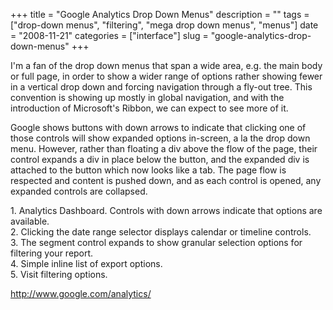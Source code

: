 +++
title = "Google Analytics Drop Down Menus"
description = ""
tags = ["drop-down menus", "filtering", "mega drop down menus", "menus"]
date = "2008-11-21"
categories = ["interface"]
slug = "google-analytics-drop-down-menus"
+++


<p>I'm a fan of the drop down menus that span a wide area, e.g. the main body or full page, in order to show a wider range of options rather showing fewer in a vertical drop down and forcing navigation through a fly-out tree. This convention is showing up mostly in global navigation, and with the introduction of Microsoft's Ribbon, we can expect to see more of it.</p>
<p>Google shows buttons with down arrows to indicate that clicking one of those controls will show expanded options in-screen, a la the drop down menu. However, rather than floating a div above the flow of the page, their control expands a div in place below the button, and the expanded div is attached to the button which now looks like a tab. The page flow is respected and content is pushed down, and as each control is opened, any expanded controls are collapsed.</p>
<div id="screens-full" class="clear"><div class="caption">1. Analytics Dashboard. Controls with down arrows indicate that options are available.</div><div class="fullimg clear"><a href="//konigi.com/media/interface/google-analytics-dropmenus-1.png" class="group" rel="group" title="1. Analytics Dashboard. Controls with down arrows indicate that options are available."><img src="//konigi.com/media/interface/google-analytics-dropmenus-1.png" alt="" class="img-responsive"></a></div></div><div id="screens-full" class="clear"><div class="caption">2. Clicking the date range selector displays calendar or timeline controls.</div><div class="fullimg clear"><a href="//konigi.com/media/interface/google-analytics-dropmenus-2.png" class="group" rel="group" title="2. Clicking the date range selector displays calendar or timeline controls."><img src="//konigi.com/media/interface/google-analytics-dropmenus-2.png" alt="" class="img-responsive"></a></div></div><div id="screens-full" class="clear"><div class="caption">3. The segment control expands to show granular selection options for filtering your report.</div><div class="fullimg clear"><a href="//konigi.com/media/interface/google-analytics-dropmenus-3.png" class="group" rel="group" title="3. The segment control expands to show granular selection options for filtering your report."><img src="//konigi.com/media/interface/google-analytics-dropmenus-3.png" alt="" class="img-responsive"></a></div></div><div id="screens-full" class="clear"><div class="caption">4. Simple inline list of export options.</div><div class="fullimg clear"><a href="//konigi.com/media/interface/google-analytics-dropmenus-4.png" class="group" rel="group" title="4. Simple inline list of export options."><img src="//konigi.com/media/interface/google-analytics-dropmenus-4.png" alt="" class="img-responsive"></a></div></div><div id="screens-full" class="clear"><div class="caption">5. Visit filtering options.</div><div class="fullimg clear"><a href="//konigi.com/media/interface/google-analytics-dropmenus-5.png" class="group" rel="group" title="5. Visit filtering options."><img src="//konigi.com/media/interface/google-analytics-dropmenus-5.png" alt="" class="img-responsive"></a></div></div>        
<p><a href="http://www.google.com/analytics/">http://www.google.com/analytics/</a></p>

